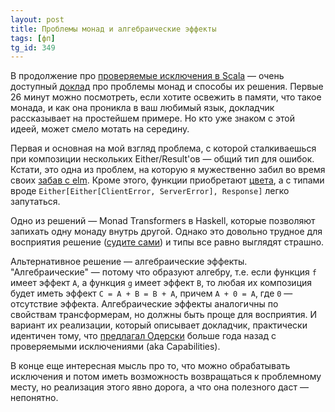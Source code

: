 ```yaml
---
layout: post
title: Проблемы монад и алгебраические эффекты
tags: [фп]
tg_id: 349
---
```

В продолжение про [проверяемые исключения в Scala](/2021/10/28/scala-checked-exceptions.html) — очень доступный [доклад](https://youtu.be/nGhoZzihbHY?t=1560) про проблемы монад и способы их решения. Первые 26 минут можно посмотреть, если хотите освежить в памяти, что такое монада, и как она проникла в ваш любимый язык, докладчик рассказывает на простейшем примере. Но кто уже знаком с этой идеей, может смело мотать на середину.

Первая и основная на мой взгляд проблема, с которой сталкиваешься при композиции нескольких Either/Result'ов — общий тип для ошибок. Кстати, это одна из проблем, на которую я мужественно забил во время своих [забав с elm](/2022/03/07/profunctor-rating-elm.html#section-19). Кроме этого, функции приобретают [цвета](http://journal.stuffwithstuff.com/2015/02/01/what-color-is-your-function/), а с типами вроде `Either[Either[ClientError, ServerError], Response]` легко запутаться.

Одно из решений — Monad Transformers в Haskell, которые позволяют запихать одну монаду внутрь другой. Однако это довольно трудное для восприятия решение ([судите сами](https://ru.wikibooks.org/wiki/Haskell/Monad_transformers)) и типы все равно выглядят страшно.

Альтернативное решение — алгебраические эффекты. "Алгебраические" — потому что образуют алгебру, т.е. если функция `f` имеет эффект `A`, а функция `g` имеет эффект `B`, то любая их композиция будет иметь эффект `C = A + B = B + A`, причем `А + 0 = A`, где `0` — отсутствие эффекта. Алгебраические эффекты аналогичны по свойствам трансформерам, но должны быть проще для восприятия. И вариант их реализации, который описывает докладчик, практически идентичен тому, что [предлагал Одерски](/2021/10/28/scala-checked-exceptions.html) больше года назад с проверяемыми исключениями (aka Capabilities). 

В конце еще интересная мысль про то, что можно обрабатывать исключения и потом иметь возможность возвращаться к проблемному месту, но реализация этого явно дорога, а что она полезного даст — непонятно.

